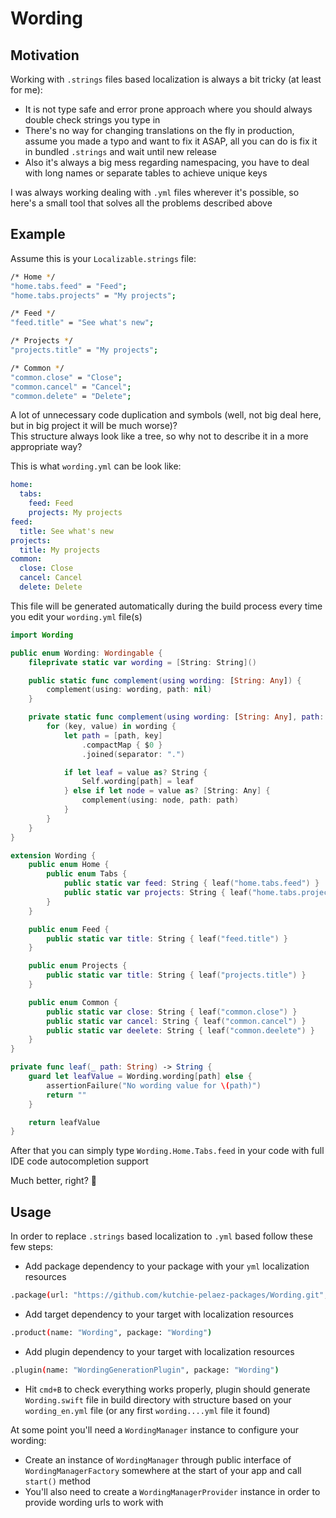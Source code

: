 # Wording

## Motivation

Working with `.strings` files based localization is always a bit tricky (at least for me):  
- It is not type safe and error prone approach where you should always double check strings you type in  
- There's no way for changing translations on the fly in production, assume you made a typo and want to fix it ASAP, all you can do is fix it in bundled `.strings` and wait until new release  
- Also it's always a big mess regarding namespacing, you have to deal with long names or separate tables to achieve unique keys  

I was always working dealing with `.yml` files wherever it's possible, so here's a small tool that solves all the problems described above  

## Example

Assume this is your `Localizable.strings` file:  

```bash
/* Home */
"home.tabs.feed" = "Feed";
"home.tabs.projects" = "My projects";

/* Feed */
"feed.title" = "See what's new";

/* Projects */
"projects.title" = "My projects";

/* Common */
"common.close" = "Close";
"common.cancel" = "Cancel";
"common.delete" = "Delete";
```

A lot of unnecessary code duplication and symbols (well, not big deal here, but in big project it will be much worse)?  
This structure always look like a tree, so why not to describe it in a more appropriate way?  

This is what `wording.yml` can be look like:  

```yml
home:
  tabs:
    feed: Feed
    projects: My projects
feed:
  title: See what's new
projects:
  title: My projects
common:
  close: Close
  cancel: Cancel
  delete: Delete
```

This file will be generated automatically during the build process every time you edit your `wording.yml` file(s)  

```swift
import Wording

public enum Wording: Wordingable {
    fileprivate static var wording = [String: String]()

    public static func complement(using wording: [String: Any]) {
        complement(using: wording, path: nil)
    }

    private static func complement(using wording: [String: Any], path: String?) {
        for (key, value) in wording {
            let path = [path, key]
                .compactMap { $0 }
                .joined(separator: ".")

            if let leaf = value as? String {
                Self.wording[path] = leaf
            } else if let node = value as? [String: Any] {
                complement(using: node, path: path)
            }
        }
    }
}

extension Wording {
    public enum Home {
        public enum Tabs {
            public static var feed: String { leaf("home.tabs.feed") }
            public static var projects: String { leaf("home.tabs.projects") }
        }
    }

    public enum Feed {
        public static var title: String { leaf("feed.title") }
    }

    public enum Projects {
        public static var title: String { leaf("projects.title") }
    }

    public enum Common {
        public static var close: String { leaf("common.close") }
        public static var cancel: String { leaf("common.cancel") }
        public static var deelete: String { leaf("common.deelete") }
    }
}

private func leaf(_ path: String) -> String {
    guard let leafValue = Wording.wording[path] else {
        assertionFailure("No wording value for \(path)")
        return ""
    }

    return leafValue
}
```

After that you can simply type `Wording.Home.Tabs.feed` in your code with full IDE code autocompletion support  

Much better, right? 🙂  

## Usage

In order to replace `.strings` based localization to `.yml` based follow these few steps:  
- Add package dependency to your package with your `yml` localization resources  

```bash
.package(url: "https://github.com/kutchie-pelaez-packages/Wording.git", branch: "master")

```

- Add target dependency to your target with localization resources  

```bash
.product(name: "Wording", package: "Wording")

```

- Add plugin dependency to your target with localization resources  

```bash
.plugin(name: "WordingGenerationPlugin", package: "Wording")
```

- Hit `cmd+B` to check everything works properly, plugin should generate `Wording.swift` file in build directory with structure based on your `wording_en.yml` file (or any first `wording....yml` file it found)  

At some point you'll need a `WordingManager` instance to configure your wording:  
- Create an instance of `WordingManager` through public interface of `WordingManagerFactory` somewhere at the start of your app and call `start()` method  
- You'll also need to create a `WordingManagerProvider` instance in order to provide wording urls to work with  
